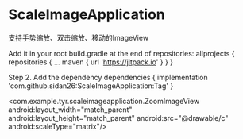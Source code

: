 # ScaleImageApplication
支持手势缩放、双击缩放、移动的ImageView

 Add it in your root build.gradle at the end of repositories:
  allprojects {
	repositories {
		...
		maven { url 'https://jitpack.io' }
	}
}
  
Step 2. Add the dependency
  dependencies {
	 implementation 'com.github.sidan26:ScaleImageApplication:Tag'
  }
  
 <com.example.tyr.scaleimageapplication.ZoomImageView
        android:layout_width="match_parent"
        android:layout_height="match_parent"
        android:src="@drawable/c"
        android:scaleType="matrix"/>
